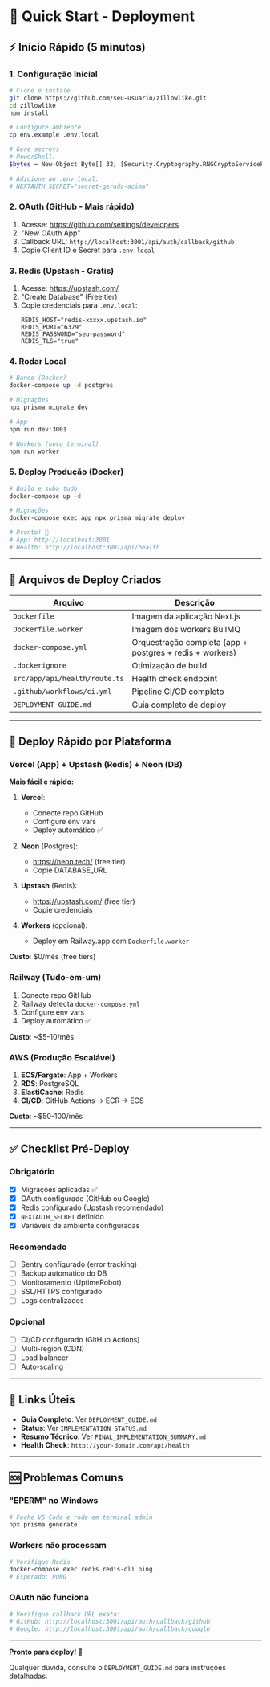 # 🚀 Quick Start - Deployment

## ⚡ Início Rápido (5 minutos)

### 1. Configuração Inicial

```bash
# Clone e instale
git clone https://github.com/seu-usuario/zillowlike.git
cd zillowlike
npm install

# Configure ambiente
cp env.example .env.local

# Gere secrets
# PowerShell:
$bytes = New-Object Byte[] 32; [Security.Cryptography.RNGCryptoServiceProvider]::Create().GetBytes($bytes); [Convert]::ToBase64String($bytes)

# Adicione ao .env.local:
# NEXTAUTH_SECRET="secret-gerado-acima"
```

### 2. OAuth (GitHub - Mais rápido)

1. Acesse: https://github.com/settings/developers
2. "New OAuth App"
3. Callback URL: `http://localhost:3001/api/auth/callback/github`
4. Copie Client ID e Secret para `.env.local`

### 3. Redis (Upstash - Grátis)

1. Acesse: https://upstash.com/
2. "Create Database" (Free tier)
3. Copie credenciais para `.env.local`:
   ```env
   REDIS_HOST="redis-xxxxx.upstash.io"
   REDIS_PORT="6379"
   REDIS_PASSWORD="seu-password"
   REDIS_TLS="true"
   ```

### 4. Rodar Local

```bash
# Banco (Docker)
docker-compose up -d postgres

# Migrações
npx prisma migrate dev

# App
npm run dev:3001

# Workers (novo terminal)
npm run worker
```

### 5. Deploy Produção (Docker)

```bash
# Build e suba tudo
docker-compose up -d

# Migrações
docker-compose exec app npx prisma migrate deploy

# Pronto! 🎉
# App: http://localhost:3001
# Health: http://localhost:3001/api/health
```

---

## 📂 Arquivos de Deploy Criados

| Arquivo | Descrição |
|---------|-----------|
| `Dockerfile` | Imagem da aplicação Next.js |
| `Dockerfile.worker` | Imagem dos workers BullMQ |
| `docker-compose.yml` | Orquestração completa (app + postgres + redis + workers) |
| `.dockerignore` | Otimização de build |
| `src/app/api/health/route.ts` | Health check endpoint |
| `.github/workflows/ci.yml` | Pipeline CI/CD completo |
| `DEPLOYMENT_GUIDE.md` | Guia completo de deploy |

---

## 🎯 Deploy Rápido por Plataforma

### Vercel (App) + Upstash (Redis) + Neon (DB)

**Mais fácil e rápido:**

1. **Vercel**:
   - Conecte repo GitHub
   - Configure env vars
   - Deploy automático ✅

2. **Neon** (Postgres):
   - https://neon.tech/ (free tier)
   - Copie DATABASE_URL

3. **Upstash** (Redis):
   - https://upstash.com/ (free tier)
   - Copie credenciais

4. **Workers** (opcional):
   - Deploy em Railway.app com `Dockerfile.worker`

**Custo**: $0/mês (free tiers)

### Railway (Tudo-em-um)

1. Conecte repo GitHub
2. Railway detecta `docker-compose.yml`
3. Configure env vars
4. Deploy automático ✅

**Custo**: ~$5-10/mês

### AWS (Produção Escalável)

1. **ECS/Fargate**: App + Workers
2. **RDS**: PostgreSQL
3. **ElastiCache**: Redis
4. **CI/CD**: GitHub Actions → ECR → ECS

**Custo**: ~$50-100/mês

---

## ✅ Checklist Pré-Deploy

### Obrigatório
- [x] Migrações aplicadas ✅
- [x] OAuth configurado (GitHub ou Google)
- [x] Redis configurado (Upstash recomendado)
- [x] `NEXTAUTH_SECRET` definido
- [x] Variáveis de ambiente configuradas

### Recomendado
- [ ] Sentry configurado (error tracking)
- [ ] Backup automático do DB
- [ ] Monitoramento (UptimeRobot)
- [ ] SSL/HTTPS configurado
- [ ] Logs centralizados

### Opcional
- [ ] CI/CD configurado (GitHub Actions)
- [ ] Multi-region (CDN)
- [ ] Load balancer
- [ ] Auto-scaling

---

## 🔗 Links Úteis

- **Guia Completo**: Ver `DEPLOYMENT_GUIDE.md`
- **Status**: Ver `IMPLEMENTATION_STATUS.md`
- **Resumo Técnico**: Ver `FINAL_IMPLEMENTATION_SUMMARY.md`
- **Health Check**: `http://your-domain.com/api/health`

---

## 🆘 Problemas Comuns

### "EPERM" no Windows
```bash
# Feche VS Code e rode em terminal admin
npx prisma generate
```

### Workers não processam
```bash
# Verifique Redis
docker-compose exec redis redis-cli ping
# Esperado: PONG
```

### OAuth não funciona
```bash
# Verifique callback URL exata:
# GitHub: http://localhost:3001/api/auth/callback/github
# Google: http://localhost:3001/api/auth/callback/google
```

---

**Pronto para deploy! 🚀**

Qualquer dúvida, consulte o `DEPLOYMENT_GUIDE.md` para instruções detalhadas.
